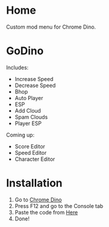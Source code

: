 # Home
Custom mod menu for Chrome Dino.

# GoDino
Includes:
- Increase Speed
- Decrease Speed
- Bhop
- Auto Player
- ESP
- Add Cloud
- Spam Clouds
- Player ESP

Coming up:
- Score Editor
- Speed Editor
- Character Editor

# Installation
1) Go to [Chrome Dino](chrome://dino)
2) Press F12 and go to the Console tab
3) Paste the code from [Here](https://github.com/nonumbershere/GoDino-Chrome-Dino/blob/main/godino.min.js)
5) Done!
